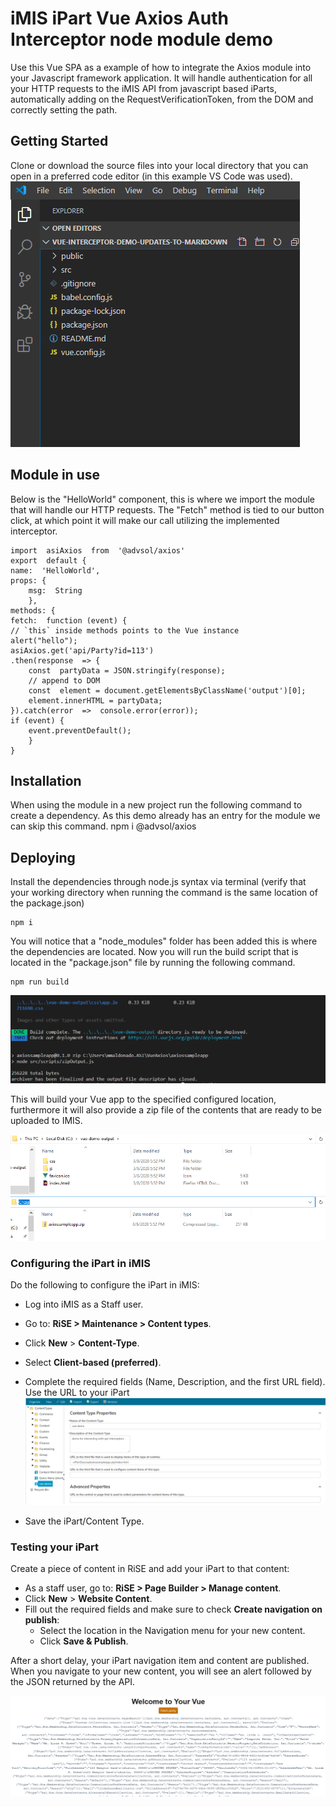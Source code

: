 # iMIS iPart Vue Axios Auth Interceptor node module demo

Use this Vue SPA as a example of how to integrate the Axios module into your Javascript framework application. It will handle authentication for all your HTTP requests to the iMIS API from javascript based iParts, automatically adding on the RequestVerificationToken, from the DOM and correctly setting the path.

## Getting Started

Clone or download the source files into your local directory that you can open in a preferred code editor (in this example VS Code was used).
![Root Folder Contents](https://raw.githubusercontent.com/Advsol/Vue-Interceptor-demo/master/images/Vue-Demo-ProjectRoot.png)

## Module in use

Below is the "HelloWorld" component, this is where we import the module that will handle our HTTP requests. 
The "Fetch" method is tied to our button click, at which point it will make our call utilizing the implemented interceptor. 

    import  asiAxios  from  '@advsol/axios'
    export  default {
    name:  'HelloWorld',
    props: {
	    msg:  String
	    },
    methods: {
    fetch:  function (event) {
	// `this` inside methods points to the Vue instance
	alert("hello");
	asiAxios.get('api/Party?id=113')
	.then(response  => {
		const  partyData = JSON.stringify(response);
		// append to DOM
		const  element = document.getElementsByClassName('output')[0];
		element.innerHTML = partyData;
	}).catch(error  =>  console.error(error));
	if (event) {
		event.preventDefault();
		}
	}


## Installation
When using the module in a new project run the following command to create a dependency. As this demo already has an entry for the module we can skip this command.
  npm i @advsol/axios

## Deploying 

Install the dependencies through node.js syntax via terminal (verify that your working directory when running the command is the same location of the package.json)

    npm i

You will notice that a "node_modules" folder has been added this is where the dependencies are located. 
Now you will run the build script that is located in the "package.json" file by running the following command.

    npm run build
![enter image description here](https://raw.githubusercontent.com/Advsol/Vue-Interceptor-demo/master/images/Vue-Demo-Projectbuild_Output.png)

This will build your Vue app to the specified configured location, furthermore it will also provide a zip file of the contents that are ready to be uploaded to IMIS.

![App build output content](https://raw.githubusercontent.com/Advsol/Vue-Interceptor-demo/master/images/Vue-Demo-Build_Output_Location.png)
![Zip file output cotent](https://raw.githubusercontent.com/Advsol/Vue-Interceptor-demo/master/images/Vue-Demo-Zip_Output_Location.png)
### Configuring the iPart in iMIS

Do the following to configure the iPart in iMIS:

-   Log into iMIS as a Staff user.
-   Go to: **RiSE > Maintenance > Content types**.
-   Click **New** > **Content-Type**.
-   Select **Client-based (preferred)**.
-   Complete the required fields (Name, Description, and the first URL field). Use the URL to your iPart 
![Content type definition](https://raw.githubusercontent.com/Advsol/Vue-Interceptor-demo/master/images/Vue-Demo-ContentType_Definition.png)


-   Save the iPart/Content Type.

### Testing your iPart

Create a piece of content in RiSE and add your iPart to that content:

-   As a staff user, go to: **RiSE > Page Builder > Manage content**.
-   Click **New** > **Website Content**.
-   Fill out the required fields and make sure to check **Create navigation on publish**:
    -   Select the location in the Navigation menu for your new content.
    -   Click **Save & Publish**.

After a short delay, your iPart navigation item and content are published. When you navigate to your new content, you will see an alert followed by the JSON returned by the API.

![API JSON response](https://raw.githubusercontent.com/Advsol/Vue-Interceptor-demo/master/images/Vue-Demo-Implementation_Results.png)
